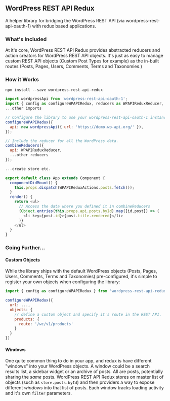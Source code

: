 ## WordPress REST API Redux

A helper library for bridging the WordPress REST API (via wordpress-rest-api-oauth-1) with redux based applications.

### What's Included

At it's core, WordPress REST API Redux provides abstracted reducers and action creators for WordPress REST API objects. It's just as easy to manage custom REST API objects (Custom Post Types for example) as the in-built routes (Posts, Pages, Users, Comments, Terms and Taxonomies.)

### How it Works

```
npm install --save wordpress-rest-api-redux
```

```js
import wordpressApi from 'wordpress-rest-api-oauth-1';
import { config as configureWPAPIRedux, reducers as WPAPIReduxReducer, actions as WPAPIReduxActions } from 'wordpress-rest-api-redux';
...other imports

// Configure the library to use your wordpress-rest-api-oauth-1 instance
configureWPAPIRedux({
  api: new wordpressApi({ url: 'https://demo.wp-api.org/' }),
});

// Include the reducer for all the WordPress data.
combineReducers({
  api: WPAPIReduxReducer,
  ...other reducers
});

...create store etc.

export default class App extends Component {
  componentDidMount() {
    this.props.dispatch(WPAPIReduxActions.posts.fetch());
  }
  render() {
    return <ul>
      // Access the data where you defined it in combineReducers
      {Object.entries(this.props.api.posts.byId).map([id,post]) => (
        <li key={post.id}>{post.title.rendered}</li>
      )}
    </ul>
  }
}

```

### Going Further...

#### Custom Objects

While the library ships with the default WordPress objects (Posts, Pages, Users, Comments, Terms and Taxonomies) pre-configured, it's simple to register your own objects when configuring the library:

```js
import { config as configureWPAPIRedux } from 'wordpress-rest-api-redux';

configureWPAPIRedux({
  url: ...,
  objects: {
    // define a custom object and specify it's route in the REST API.
    products: {
      route: '/wc/v1/products'
    }
  }
})
```
#### Windows

One quite common thing to do in your app, and redux is have different "windows" into your WordPress objects. A window could be a search results list, a sidebar widget or an archive of posts. All are posts, potentially sharing the _same_ posts. WordPress REST API Redux stores on master list of objects (such as `store.posts.byId`) and then providers a way to expose different _windows_ into that list of posts. Each window tracks loading activity and it's own `filter` parameters.

```js

```
